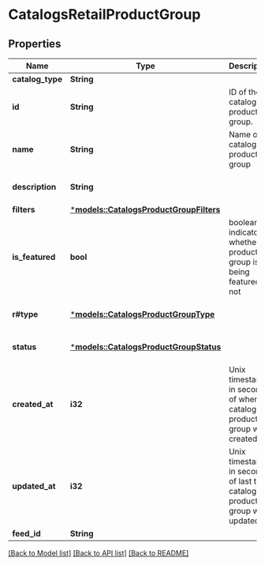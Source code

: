 # CatalogsRetailProductGroup

## Properties
Name | Type | Description | Notes
------------ | ------------- | ------------- | -------------
**catalog_type** | **String** |  | 
**id** | **String** | ID of the catalog product group. | 
**name** | **String** | Name of catalog product group | [optional] [default to None]
**description** | **String** |  | [optional] [default to None]
**filters** | [***models::CatalogsProductGroupFilters**](CatalogsProductGroupFilters.md) |  | 
**is_featured** | **bool** | boolean indicator of whether the product group is being featured or not | [optional] [default to None]
**r#type** | [***models::CatalogsProductGroupType**](CatalogsProductGroupType.md) |  | [optional] [default to None]
**status** | [***models::CatalogsProductGroupStatus**](CatalogsProductGroupStatus.md) |  | [optional] [default to None]
**created_at** | **i32** | Unix timestamp in seconds of when catalog product group was created. | [optional] [default to None]
**updated_at** | **i32** | Unix timestamp in seconds of last time catalog product group was updated. | [optional] [default to None]
**feed_id** | **String** |  | 

[[Back to Model list]](../README.md#documentation-for-models) [[Back to API list]](../README.md#documentation-for-api-endpoints) [[Back to README]](../README.md)


